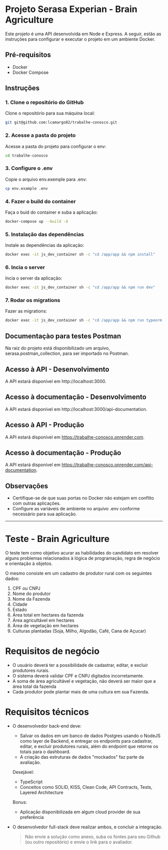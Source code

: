 # Projeto Serasa Experian - Brain Agriculture

Este projeto é uma API desenvolvida em Node e Express. A seguir, estão as instruções para configurar e executar o projeto em um ambiente Docker.

## Pré-requisitos

- Docker
- Docker Compose

## Instruções

### 1. Clone o repositório do GitHub

Clone o repositório para sua máquina local:

```bash
git git@github.com:lcamargo82/trabalhe-conosco.git
```

### 2. Acesse a pasta do projeto

Acesse a pasta do projeto para configurar o env:

```bash
cd trabalhe-conosco 
```

### 3. Configure o .env

Copie o arquivo env.exemple para .env:

```bash
cp env.example .env
```

### 4. Fazer o build do container

Faça o buid do container e suba a aplicação:

```bash
docker-compose up --build -d
```

### 5. Instalação das dependências

Instale as dependências da aplicação:

```bash
docker exec -it js_dev_container sh -c "cd /app/app && npm install"
```

### 6. Incia o server

Incia o server da aplicação:
```bash
docker exec -it js_dev_container sh -c "cd /app/app && npm run dev"
```

### 7. Rodar os migrations

Fazer as migrations:
```bash
docker exec -it js_dev_container sh -c "cd /app/app && npm run typeorm migration:run -- -d ./src/infrastructure/database/data-source.ts"
```

## Documentaçào para testes Postman
Na raiz do projeto está disponibilizado um arquivo, serasa.postman_collection, para ser importado no Postman.

## Acesso à API - Desenvolvimento
A API estará disponível em http://localhost:3000.

## Acesso à documentação - Desenvolvimento
A API estará disponível em http://localhost:3000/api-documentation.

## Acesso à API - Produção
A API estará disponível em https://trabalhe-conosco.onrender.com.

## Acesso à documentação - Produção
A API estará disponível em https://trabalhe-conosco.onrender.com/api-documentation.

## Observações
- Certifique-se de que suas portas no Docker não estejam em conflito com outras aplicações.
- Configure as variáveis de ambiente no arquivo .env conforme necessário para sua aplicação.

----------------------------------------------------------------------------------------------------------------------------------------
# Teste - Brain Agriculture

O teste tem como objetivo acurar as habilidades do candidato em resolver alguns problemas relacionados à lógica de programação, regra de negócio e orientação à objetos.

O mesmo consiste em um cadastro de produtor rural com os seguintes dados:

1.  CPF ou CNPJ
2.  Nome do produtor
3.  Nome da Fazenda
4.  Cidade
5.  Estado
6.  Área total em hectares da fazenda
7.  Área agricultável em hectares
8.  Área de vegetação em hectares
9.  Culturas plantadas (Soja, Milho, Algodão, Café, Cana de Açucar)

# Requisitos de negócio

- O usuário deverá ter a possibilidade de cadastrar, editar, e excluir produtores rurais.
- O sistema deverá validar CPF e CNPJ digitados incorretamente.
- A soma de área agrícultável e vegetação, não deverá ser maior que a área total da fazenda
- Cada produtor pode plantar mais de uma cultura em sua Fazenda.

# Requisitos técnicos

- O desenvolvedor back-end deve:
  - Salvar os dados em um banco de dados Postgres usando o NodeJS como layer de Backend, e entregar os endpoints para cadastrar, editar, e excluir produtores rurais, além do endpoint que retorne os totais para o dashboard.
  - A criação das estruturas de dados "mockados" faz parte da avaliação.

  Desejável:
  - TypeScript
  - Conceitos como SOLID, KISS, Clean Code, API Contracts, Tests, Layered Architecture

  Bonus:
  - Aplicação disponibilizada em algum cloud provider de sua preferência

- O desenvolvedor full-stack deve realizar ambos, e concluir a integração.
  > Não envie a solução como anexo, suba os fontes para seu Github (ou outro repositório) e envie o link para o avaliador.
